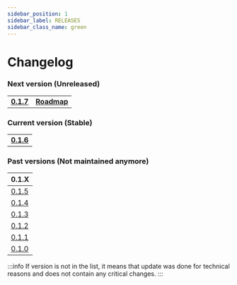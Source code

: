 ```yaml
---
sidebar_position: 1
sidebar_label: RELEASES
sidebar_class_name: green
---
```


# Changelog

### Next version (Unreleased)

|   |   |
|---|---|
|__[0.1.7](/docs/changelog/0.1.7)__| __[Roadmap](/roadmap)__|

### Current version (Stable)

|   |
|---|
|__[0.1.6](/docs/changelog/0.1.6)__| __[Roadmap](/roadmap)__|


### Past versions (Not maintained anymore)

| 0.1.X |
|---|
| [0.1.5](/docs/changelog/0.1.5) |
| [0.1.4](/docs/changelog/0.1.4) |
| [0.1.3](/docs/changelog/0.1.3) |
| [0.1.2](/docs/changelog/0.1.2) |
| [0.1.1](/docs/changelog/0.1.1) |
| [0.1.0](/docs/changelog/0.1.0) |

:::info
If version is not in the list, it means that update was done for technical reasons and does not contain any critical changes.
:::
